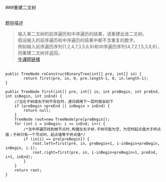 ###重建二叉树
##
题目描述  
>输入某二叉树的前序遍历和中序遍历的结果，请重建出该二叉树。  
>假设输入的前序遍历和中序遍历的结果中都不含重复的数字。  
>例如输入前序遍历序列{1,2,4,7,3,5,6,8}和中序遍历序列{4,7,2,1,5,3,8,6}，则重建二叉树并返回。    
>[牛课网链接](http://www.nowcoder.com/practice/8a19cbe657394eeaac2f6ea9b0f6fcf6?tpId=13&tqId=11157&rp=1&ru=%2Fta%2Fcoding-interviews&qru=%2Fta%2Fcoding-interviews%2Fquestion-ranking) 
##
```
public TreeNode reConstructBinaryTree(int[] pre, int[] in) {
		return first(pre, in, 0, pre.length-1, 0, in.length-1);
}

public TreeNode first(int[] pre, int[] in, int preBegin, int preEnd, int inBegin, int inEnd) {
	//当左子树或右子树不存在时，递归调用下一层时就会如下
	if (preBegin >preEnd || inBegin > inEnd) {
		return null;
	}
	TreeNode root=new TreeNode(pre[preBegin]);
	for (int i = inBegin; i <= inEnd; i++) {
		/*当中序遍历找到根节点时,构建左右子树.子树可能为空，为空时起点值大于终点值；子树只有一个节点时，起点值等于终点值*/
		if (in[i] == pre[preBegin]) {
			root.left=first(pre, in, preBegin+1, i-inBegin+preBegin, inBegin, i-1);
			root.right=first(pre, in, i-inBegin+preBegin+1, preEnd, i+1, inEnd);
		}
	}
	return root;
}
```
